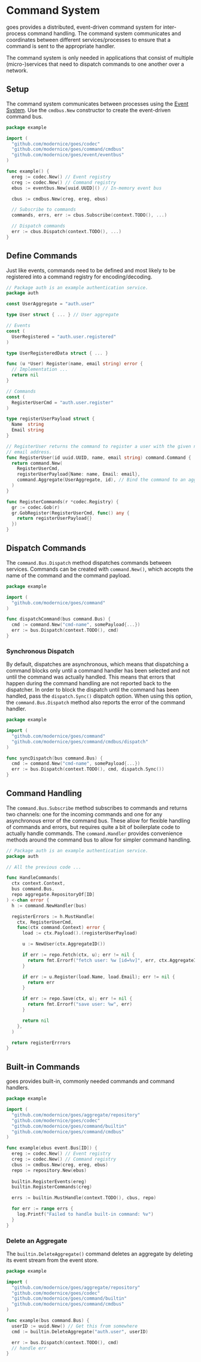 # Command System

goes provides a distributed, event-driven command system for inter-process
command handling. The command system communicates and coordinates between
different services/processes to ensure that a command is sent to the appropriate
handler.

The command system is only needed in applications that consist of multiple
(micro-)services that need to dispatch commands to one another over a network.


## Setup

The command system communicates between processes using the [Event System](
../event). Use the `cmdbus.New` constructor to create the event-driven command
bus.

```go
package example

import (
  "github.com/modernice/goes/codec"
  "github.com/modernice/goes/command/cmdbus"
  "github.com/modernice/goes/event/eventbus"
)

func example() {
  ereg := codec.New() // Event registry
  creg := codec.New() // Command registry
  ebus := eventbus.New[uuid.UUID]() // In-memory event bus

  cbus := cmdbus.New(creg, ereg, ebus)

  // Subscribe to commands
  commands, errs, err := cbus.Subscribe(context.TODO(), ...)

  // Dispatch commands
  err := cbus.Dispatch(context.TODO(), ...)
}
```

## Define Commands

Just like events, commands need to be defined and most likely to be registered
into a command registry for encoding/decoding.

```go
// Package auth is an example authentication service.
package auth

const UserAggregate = "auth.user"

type User struct { ... } // User aggregate

// Events
const (
  UserRegistered = "auth.user.registered"
)

type UserRegisteredData struct { ... }

func (u *User) Register(name, email string) error {
  // Implementation ...
  return nil
}

// Commands
const (
  RegisterUserCmd = "auth.user.register"
)

type registerUserPayload struct {
  Name  string
  Email string
}

// RegisterUser returns the command to register a user with the given name and
// email address.
func RegisterUser(id uuid.UUID, name, email string) command.Command {
  return command.New(
    RegisterUserCmd,
    registerUserPayload{Name: name, Email: email},
    command.Aggregate(UserAggregate, id), // Bind the command to an aggregate
  )
}

func RegisterCommands(r *codec.Registry) {
  gr := codec.Gob(r)
  gr.GobRegister(RegisterUserCmd, func() any {
    return registerUserPayload{}
  })
}
```

## Dispatch Commands

The `command.Bus.Dispatch` method dispatches commands between services. Commands
can be created with `command.New()`, which accepts the name of the command and
the command payload.

```go
package example

import (
  "github.com/modernice/goes/command"
)

func dispatchCommand(bus command.Bus) {
  cmd := command.New("cmd-name", somePayload{...})
  err := bus.Dispatch(context.TODO(), cmd)
}
```

### Synchronous Dispatch

By default, dispatches are asynchronous, which means that dispatching a command
blocks only until a command handler has been selected and not until the command
was actually handled. This means that errors that happen during the command
handling are not reported back to the dispatcher. In order to block the dispatch
until the command has been handled, pass the `dispatch.Sync()` dispatch option.
When using this option, the `command.Bus.Dispatch` method also reports the error
of the command handler.

```go
package example

import (
  "github.com/modernice/goes/command"
  "github.com/modernice/goes/command/cmdbus/dispatch"
)

func syncDispatch(bus command.Bus) {
  cmd := command.New("cmd-name", somePayload{...})
  err := bus.Dispatch(context.TODO(), cmd, dispatch.Sync())
}
```

## Command Handling

The `command.Bus.Subscribe` method subscribes to commands and returns two
channels: one for the incoming commands and one for any asynchronous error of
the command bus. These allow for flexible handling of commands and errors, but
requires quite a bit of boilerplate code to actually handle commands. The
`command.Handler` provides convenience methods around the command bus to allow
for simpler command handling.

```go
// Package auth is an example authentication service.
package auth

// All the previous code ...

func HandleCommands(
  ctx context.Context,
  bus command.Bus,
  repo aggregate.RepositoryOf[ID]
) <-chan error {
  h := command.NewHandler(bus)

  registerErrors := h.MustHandle(
    ctx, RegisterUserCmd,
    func(ctx command.Context) error {
      load := ctx.Payload().(registerUserPayload)

      u := NewUser(ctx.AggregateID())

      if err := repo.Fetch(ctx, u); err != nil {
        return fmt.Errorf("fetch user: %w [id=%v]", err, ctx.AggregateID())
      }

      if err := u.Register(load.Name, load.Email); err != nil {
        return err
      }

      if err := repo.Save(ctx, u); err != nil {
        return fmt.Errorf("save user: %w", err)
      }

      return nil
    },
  )

  return registerErrrors
}
```

## Built-in Commands

goes provides built-in, commonly needed commands and command handlers.

```go
package example

import (
  "github.com/modernice/goes/aggregate/repository"
  "github.com/modernice/goes/codec"
  "github.com/modernice/goes/command/builtin"
  "github.com/modernice/goes/command/cmdbus"
)

func example(ebus event.Bus[ID]) {
  ereg := codec.New() // Event registry
  creg := codec.New() // Command registry
  cbus := cmdbus.New(creg, ereg, ebus)
  repo := repository.New(ebus)
  
  builtin.RegisterEvents(ereg)
  builtin.RegisterCommands(creg)

  errs := builtin.MustHandle(context.TODO(), cbus, repo)

  for err := range errs {
    log.Printf("Failed to handle built-in command: %v")
  }
}
```

### Delete an Aggregate

The `builtin.DeleteAggregate()` command deletes an aggregate by deleting its
event stream from the event store.

```go
package example

import (
  "github.com/modernice/goes/aggregate/repository"
  "github.com/modernice/goes/codec"
  "github.com/modernice/goes/command/builtin"
  "github.com/modernice/goes/command/cmdbus"
)

func example(bus command.Bus) {
  userID := uuid.New() // Get this from somewhere
  cmd := builtin.DeleteAggregate("auth.user", userID)

  err := bus.Dispatch(context.TODO(), cmd)
  // handle err
}
```
